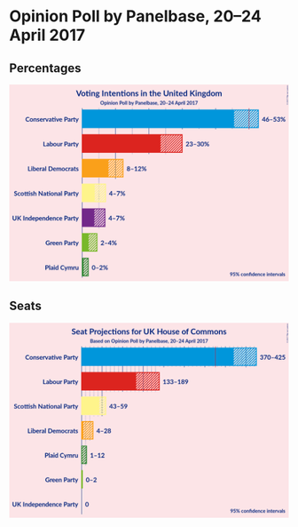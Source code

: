 # Opinion Poll by Panelbase, 20–24 April 2017

## Percentages

![Graph with percentages not yet produced](2017-04-24-Panelbase.png "Percentages")

## Seats

![Graph with seats not yet produced](2017-04-24-Panelbase-seats.png "Seats")

